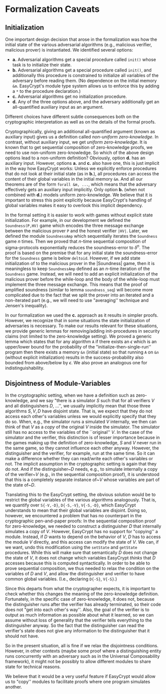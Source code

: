 # Formalization Caveats

## Initialization

One important design decision that arose in the formalization was how the initial state of the various adversarial algorithms (e.g., malicious verifier, malicious prover) is instantiated. We identified several options: 
 - **a.** Adversarial algorithms get a special procedure called `init()` whose task is to initialize their state. 
 -  **b.** Adversarial algorithms get a special procedure called `init()`, and additionally this procedure is constrained to initialize all variables of the adversary before reading them. (No dependence on the initial memory `&m`. EasyCrypt's module type system allows us to enforce this by adding a `*` to the procedure declaration.)
 - **c.**  Adversarial algorithms get no initialization procedure. 
 - **d.** Any of the three options above, and the adversary additionally get an all-quantified auxiliary input as an argument. 

Different choices have different subtle consequences both on the cryptographic interpretation as well as on the details of the formal proofs.

Cryptographically, giving an additional all-quantified argument (known as auxiliary input) gives us a definition called *non-uniform zero-knowledge*. In contrast, without auxiliary input, we get *uniform zero-knowledge*. It is known that to get sequential composition of zero-knowledge proofs, we need to use non-uniform zero-knowledge. So which of the above design options lead to a non-uniform definition? Obviously, option **d.** has an auxiliary input. However, options **a.** and **c.** also have one, this is just implicit in the way how EasyCrypt works: Unless we explicitly enforce procedures that do not look at their initial state (as in **b.**), all procedures can access the content of their global variables in the initial memory `&m`. And all our theorems are of the form `forall &m, ...`, which means that the adversary effectively gets an auxiliary input implicitly. Only option **b.** (when not combined with **d.**) models uniform zero-knowledge. We believe that it is important to stress this point explicitly because EasyCrypt's handling of global variables makes it easy to overlook this implicit dependency.

In the formal setting it is easier to work with games without explicit state initialization. For example, in our development we defined the `Soundness(P,HV)` game which encodes the three message exchange between the malicious prover `P` and the honest verifier `|HV|`. Later, we defined the module `SoundnessAmp` which sequentially iterates the `Soundness` game $n$ times.  Then we proved that $n$-time sequential composition of sigma-protocols exponentially reduces the soundness-error to $\delta^n$. The proof is based on the premise that for any initial state the soundness-error for the `Soundness` game is below `deltoid`.  However, if we add state initialization of to the malicious prover in the |Soundness| game, then it is meaningless to keep `SoundnessAmp` defined as an $n$-time iteration of the `Soundness` game. Instead, we will need to add an explicit initialization of the malicious prover before the while-loop and the body of the while-loop must implement the three message exchange. This means that the proof of amplified soundness (similar to lemma `soundness_seq`) will become more complicated due to the fact that we split the prover into an iterated and a non-iterated part (e.g., we will need to use "averaging'' technique and Jensen's inequality).

In our formalization we used the **c.** approach as it results in simpler proofs. However, we recognize that in some situations the state initialization of adversaries is necessary. To make our results relevant for these situations, we provide generic lemmas for removing/adding init-procedures in security claims (not limited to the zero-knowledge setting). We proved a generic lemma which states that for any algorithm `A` if there exists an $\epsilon$ which   is an upper/lower bound for the probability of the "initialize-then-single-run'' program then there exists a memory `&n` (initial state) so that running `A` on `&n` (without explicit initialization) results in the success-probability also bounded from above/below by $\epsilon$. We also prove an analogous one for indistinguishability.

## Disjointness of Module-Variables
In the cryptographic setting, when we have a definition such as zero-knowledge, and we say "there is a simulator $S$ such that for all verifiers $V$ and all distinguishers $D$, ...'', we usually implicitly mean that those three algorithms $S,V,D$ have disjoint state. That is, we expect that they do not access each other's variables unless we would explicitly specify that they do so. When, e.g., the simulator runs a simulated $V$ internally, we then can think of that $V$ as a *copy* of the original $V$ inside the simulator. The simulator still has no access to the variables of the ``original'' $V$. In the case of the simulator and the verifier, this distinction is of lesser importance because in the games making up the definition of zero-knowledge, $S$ and $V$ never run in the same game, so they cannot influence each other anyway. However, the distinguisher and the verifier, for example, run at the same time. So it can make a difference whether they can read/write each other's variables or not. The implicit assumption in the cryptographic setting is again that they do not. And if the distinguisher~$D$ needs, e.g., to simulate internally a copy of the verifier~$V$ (e.g., in the sequential composition proof), it is understood that this is a completely separate instance of~$V$ whose variables are part of the state of~$D$.

Translating this to the EasyCrypt setting, the obvious solution would be to restrict the global variables of the various algorithms analogously. That is, we quantify over `S{-V,-D}`, `D{-S,-V}`, `V{-S,-D}`, which EasyCrypt understands to mean that their global variables are disjoint. Doing so, however, we encountered a problem that has no counterpart in the cryptographic pen-and-paper proofs: In the sequential composition proof for zero-knowledge, we needed to construct a distinguisher $D$ that internally simulates a copy of $V$. However, EasyCrypt has no support for "copying'' a module. Instead, if $D$ wants to depend on the behavior of $V$, $D$ has to access the module $V$ directly, and this access can modify the state of $V$. We can, if we want, undo this modification using the `setState` and `getState` procedures. While this will make sure that semantically $D$ does not change the state of $V$, it does not change which variables EasyCrypt *thinks* that $D$ accesses because this is computed syntactically. In order to be able to prove sequential composition, we thus needed to relax the condition on the variables of $D$ and $V$, and allow the distinguisher and verifier to have common global variables. (I.e., declaring `D{-S}`, `V{-S}`.)

Since this departs from what the cryptographer expects, it is important to check whether this changes the meaning of the zero-knowledge definition. Fortunately, in the specific case of zero-knowledge, it does not, because the distinguisher runs after the verifier has already terminated, so their code does not "get into each other's way''. Also, the goal of the verifier is to output as much information as possible about what it learned, so we can assume without loss of generality that the verifier tells everything to the distinguisher anyway. So the fact that the distinguisher can read the verifier's state does not give any information to the distinguisher that it should not have.

So in the present situation, all is fine if we relax the disjointness conditions. However, in other contexts (maybe some proof where a distinguishing entity runs concurrently with an adversary such as in the Universal Composability framework), it might not be possibly to allow different modules to share state for technical reasons.

We believe that it would be a very useful feature if EasyCrypt would allow us to "copy'' modules to facilitate proofs where one program simulates another.

